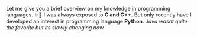 Let me give you a brief overview on my knowledge in programming languages. ✨🙂
I was always exposed to __C and C++__.
But only recently have I developed an interest in programming language __Python__. 
*Java wasnt quite the favorite but its slowly changing now.*
